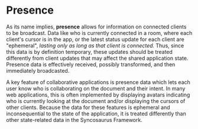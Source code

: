 # Presence

As its name implies, **presence** allows for information on connected clients to be broadcast. Data like who is currently connected in a room, where each client's cursor is in the app, or the latest status update for each client are "ephemeral", *lasting only as long as that client is connected.* Thus, since this data is by definition temporary, these updates should be treated differently from client updates that may affect the shared application state. Presence data is effectively received, possibly transformed, and then immediately broadcasted.

A key feature of collaborative applications is presence data which lets each user know who is collaborating on the document and their intent. In many web applications, this is often implemented by displaying avatars indicating who is currently looking at the document and/or displaying the cursors of other clients. Because the data for these features is ephemeral and inconsequential to the state of the application, it is treated differently than other state-related data in the Syncosaurus Framework.